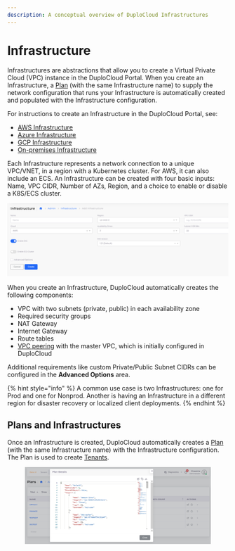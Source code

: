 ```yaml
---
description: A conceptual overview of DuploCloud Infrastructures
---
```


# Infrastructure

Infrastructures are abstractions that allow you to create a Virtual Private Cloud (VPC) instance in the DuploCloud Portal. When you create an Infrastructure, a [Plan](plan.md) (with the same Infrastructure name) to supply the network configuration that runs your Infrastructure is automatically created and populated with the Infrastructure configuration.&#x20;

For instructions to create an Infrastructure in the DuploCloud Portal, see:

* [AWS Infrastructure](../../../overview/use-cases/creating-an-infrastructure-and-plan-for-aws/)
* [Azure Infrastructure](../../../overview-2/use-cases/infrastructure-and-plan/)
* [GCP Infrastructure](../../../overview-1/use-cases/creating-an-infrastructure-and-plan-for-gcp/)
* [On-premises Infrastructure](../../../extras-overview/import-an-external-kubernetes-cluster.md#importing-your-kubernetes-cluster-to-duplocloud)

Each Infrastructure represents a network connection to a unique VPC/VNET, in a region with a Kubernetes cluster. For AWS, it can also include an ECS. An Infrastructure can be created with four basic inputs: Name, VPC CIDR, Number of AZs, Region, and a choice to enable or disable a K8S/ECS cluster. &#x20;

![The Add Infrastructure page in the DuploCloud Portal](<../../../.gitbook/assets/image (69).png>)

When you create an Infrastructure, DuploCloud automatically creates the following components:

* VPC with two subnets (private, public) in each availability zone
* Required security groups
* NAT Gateway
* Internet Gateway
* Route tables
* [VPC peering](../../../overview/aws-services/virtual-private-cloud-vpc-peering.md) with the master VPC, which is initially configured in DuploCloud

Additional requirements like custom Private/Public Subnet CIDRs can be configured in the **Advanced Options** area.&#x20;

{% hint style="info" %}
A common use case is two Infrastructures: one for Prod and one for Nonprod. Another is having an Infrastructure in a different region for disaster recovery or localized client deployments.
{% endhint %}

## Plans and Infrastructures

Once an Infrastructure is created, DuploCloud automatically creates a [Plan ](plan.md)(with the same Infrastructure name) with the Infrastructure configuration. The Plan is used to create [Tenants](../../../overview/use-cases/tenant-environment/).

<figure><img src="../../../.gitbook/assets/image (2) (1) (1) (1).png" alt=""><figcaption></figcaption></figure>

